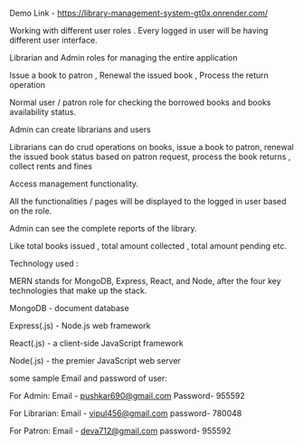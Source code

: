 Demo Link - https://library-management-system-gt0x.onrender.com/

Working with different user roles . Every logged in user will be having different user interface.

Librarian and Admin roles for managing the entire application

Issue a book to patron , Renewal the issued book , Process the return operation



Normal user / patron role for checking the borrowed books and books availability status.



Admin can create librarians and users

Librarians can do crud operations on books, issue a book to patron, renewal the issued book status based on patron request, process the book returns , collect rents and fines

Access management functionality.

All the functionalities / pages will be displayed to the logged in user based on the role.

Admin can see the complete reports of the library.

Like total books issued , total amount collected , total amount pending etc.







Technology used :


MERN stands for MongoDB, Express, React, and Node, after the four key technologies that make up the stack.

MongoDB - document database

Express(.js) - Node.js web framework

React(.js) - a client-side JavaScript framework

Node(.js) - the premier JavaScript web server


some sample Email  and password of user:

For Admin:
 Email - pushkar690@gmail.com
 Password- 955592

For Librarian:
 Email - vipul456@gmail.com
 password- 780048

For Patron:
 Email - deva712@gmail.com
 password- 955592




 
 
 

